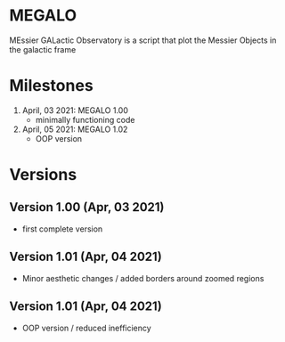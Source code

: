 # MEGALO
MEssier GALactic Observatory is a script that plot the Messier Objects in the galactic frame

# Milestones
1. April, 03 2021: MEGALO 1.00
   - minimally functioning code
2. April, 05 2021: MEGALO 1.02
   - OOP version

# Versions
## Version 1.00 (Apr, 03 2021)
- first complete version
## Version 1.01 (Apr, 04 2021)
- Minor aesthetic changes / added borders around zoomed regions
## Version 1.01 (Apr, 04 2021)
- OOP version / reduced inefficiency
